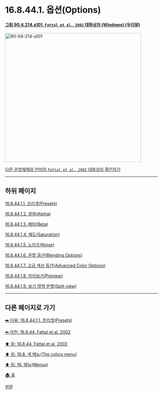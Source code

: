 # 16.8.44.1. 옵션(Options)

<a id="90-04-214-a101"></a>

#### [그림 90.4.214.a101. `Fattal et al. 2002` 대화상자 (Windows) (우리말)](./90-04-0214-fattal_et_el_2002.md#90-04-214-a101)
<img width="448" height="424" alt="90-04-214-a101" src="https://github.com/user-attachments/assets/4ab731c8-65f8-4a82-aa7b-33178aec0d31" />

[다른 운영체제와 언어의 `Fattal et al. 2002` 대화상자 확인하기](./90-04-0214-fattal_et_el_2002.md#90-04-214-a102)

***

## 하위 페이지

[16.8.44.1.1. 프리셋(Presets)](./16-08-44-01-01-presets.md)

[16.8.44.1.2. 알파(Alpha)](./16-08-44-01-02-alpha.md)

[16.8.44.1.3. 베타(Beta)](./16-08-44-01-03-beta.md)

[16.8.44.1.4. 채도(Saturation)](./16-08-44-01-04-saturation.md)

[16.8.44.1.5. 노이즈(Noise)](./16-08-44-01-05-noise.md)

[16.8.44.1.6. 혼합 옵션(Blending Options)](./16-08-44-01-06-blending_options.md)

[16.8.44.1.7. 고급 색상 옵션(Advanced Color Options)](./16-08-44-01-07-advanced_color_options.md)

[16.8.44.1.8. 미리보기(Preview)](./16-08-44-01-08-preview.md)

[16.8.44.1.9. 보기 영역 분할(Split view)](./16-08-44-01-09-split_view.md)

***

## 다른 페이지로 가기

[➡️ 다음: 16.8.44.1.1. 프리셋(Presets)](./16-08-44-01-01-presets.md)

[⬅️ 이전: 16.8.44. Fattal et al. 2002](./16-08-44-00-fattal_et_al_2002.md)

[⬆️ 위: 16.8.44. Fattal et al. 2002](./16-08-44-00-fattal_et_al_2002.md)

[⬆️ 위: 16.8. 색 메뉴(The colors menu)](./16-08-00-the-colors-menu.md)

[⬆️ 위: 16. 메뉴(Menus)](./16-00-menus.md)

[🏠 홈](./00-home.md)

[원문](https://docs.gimp.org/2.10/ko/gimp-filter-fattal-2002.html#idm33519)